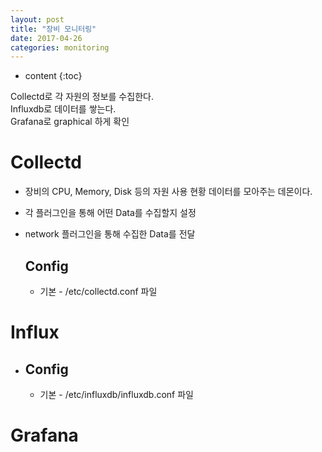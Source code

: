 ```yaml
---
layout: post
title: "장비 모니터링"
date: 2017-04-26
categories: monitoring
---
```


* content
{:toc}

Collectd로 각 자원의 정보를 수집한다.<br>
Influxdb로 데이터를 쌓는다.<br>
Grafana로 graphical 하게 확인<br>

# Collectd
* 장비의 CPU, Memory, Disk 등의 자원 사용 현황 데이터를 모아주는 데몬이다.
* 각 플러그인을 통해 어떤 Data를 수집할지 설정
* network 플러그인을 통해 수집한 Data를 전달

    ## Config
    * 기본 - /etc/collectd.conf 파일
     
# Influx
* 
    ## Config
    * 기본 - /etc/influxdb/influxdb.conf 파일
    
# Grafana